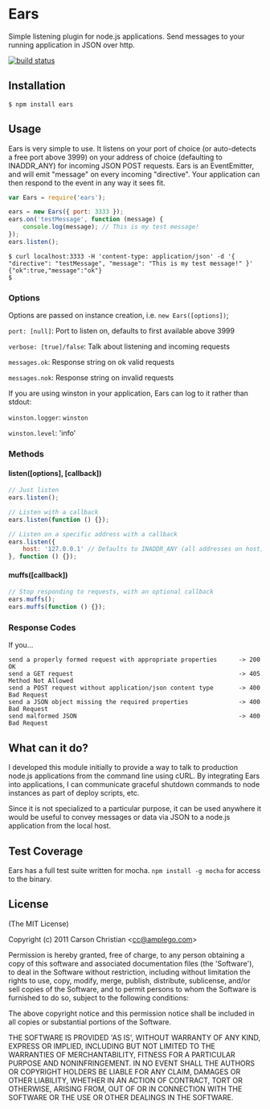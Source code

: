 # Ears

Simple listening plugin for node.js applications. Send messages to your running application in JSON over http.

[![build status](https://secure.travis-ci.org/cscade/Ears.png)](http://travis-ci.org/cscade/Ears)

## Installation

	$ npm install ears

## Usage

Ears is very simple to use. It listens on your port of choice (or auto-detects a free port above 3999) on your address of choice (defaulting to INADDR_ANY) for incoming JSON POST requests. Ears is an EventEmitter, and will emit "message" on every incoming "directive". Your application can then respond to the event in any way it sees fit.

````javascript
var Ears = require('ears');

ears = new Ears({ port: 3333 });
ears.on('testMessage', function (message) {
	console.log(message); // This is my test message!
});
ears.listen();
````

	$ curl localhost:3333 -H 'content-type: application/json' -d '{ "directive": "testMessage", "message": "This is my test message!" }'
	{"ok":true,"message":"ok"}
	$

### Options

Options are passed on instance creation, i.e. `new Ears([options])`;

`port: [null]`: Port to listen on, defaults to first available above 3999

`verbose: [true]/false`: Talk about listening and incoming requests

`messages.ok`: Response string on ok valid requests

`messages.nok`: Response string on invalid requests

If you are using winston in your application, Ears can log to it rather than stdout:

`winston.logger`: `winston`

`winston.level`: 'info'

### Methods

#### listen([options], [callback])

````javascript
// Just listen
ears.listen();

// Listen with a callback
ears.listen(function () {});

// Listen on a specific address with a callback
ears.listen({
	host: '127.0.0.1' // Defaults to INADDR_ANY (all addresses on host)
}, function () {});
````

#### muffs([callback])

````javascript
// Stop responding to requests, with an optional callback
ears.muffs();
ears.muffs(function () {});
````

### Response Codes

If you...

	send a properly formed request with appropriate properties		-> 200 OK
	send a GET request												-> 405 Method Not Allowed
	send a POST request without application/json content type		-> 400 Bad Request
	send a JSON object missing the required properties				-> 400 Bad Request
	send malformed JSON												-> 400 Bad Request

## What can it do?

I developed this module initially to provide a way to talk to production node.js applications from the command line
using cURL. By integrating Ears into applications, I can communicate graceful shutdown commands to node instances
as part of deploy scripts, etc.

Since it is not specialized to a particular purpose, it can be used anywhere it would be useful to convey messages or data
via JSON to a node.js application from the local host.

## Test Coverage

Ears has a full test suite written for mocha. `npm install -g mocha` for access to the binary.

## License 

(The MIT License)

Copyright (c) 2011 Carson Christian &lt;cc@amplego.com&gt;

Permission is hereby granted, free of charge, to any person obtaining
a copy of this software and associated documentation files (the
'Software'), to deal in the Software without restriction, including
without limitation the rights to use, copy, modify, merge, publish,
distribute, sublicense, and/or sell copies of the Software, and to
permit persons to whom the Software is furnished to do so, subject to
the following conditions:

The above copyright notice and this permission notice shall be
included in all copies or substantial portions of the Software.

THE SOFTWARE IS PROVIDED 'AS IS', WITHOUT WARRANTY OF ANY KIND,
EXPRESS OR IMPLIED, INCLUDING BUT NOT LIMITED TO THE WARRANTIES OF
MERCHANTABILITY, FITNESS FOR A PARTICULAR PURPOSE AND NONINFRINGEMENT.
IN NO EVENT SHALL THE AUTHORS OR COPYRIGHT HOLDERS BE LIABLE FOR ANY
CLAIM, DAMAGES OR OTHER LIABILITY, WHETHER IN AN ACTION OF CONTRACT,
TORT OR OTHERWISE, ARISING FROM, OUT OF OR IN CONNECTION WITH THE
SOFTWARE OR THE USE OR OTHER DEALINGS IN THE SOFTWARE.